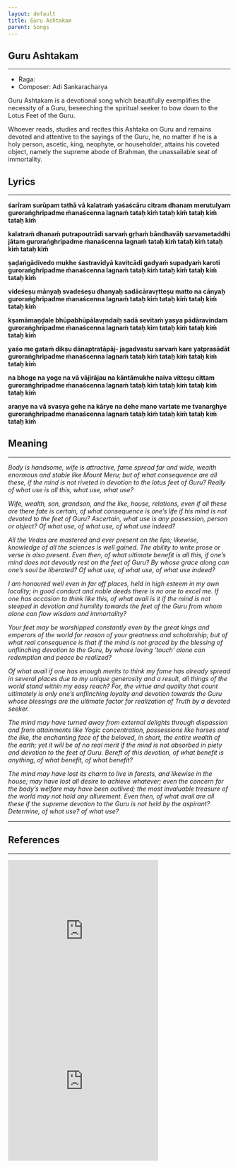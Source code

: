 ```yaml
---
layout: default
title: Guru Ashtakam
parent: Songs
---
```


## Guru Ashtakam

---
- Raga: 
- Composer: Adi Sankaracharya

Guru Ashtakam is a devotional song which beautifully exemplifies the necessity of a Guru, beseeching the spiritual seeker to bow down to the Lotus Feet of the Guru.

Whoever reads, studies and recites this Ashtaka on Guru and remains devoted and attentive to the sayings of the Guru, he, no matter if he is a holy person, ascetic, king, neophyte, or householder, attains his coveted object, namely the supreme abode of Brahman, the unassailable seat of immortality.

## Lyrics
---

<p>
    <strong>
        śarīram surūpam tathā vā kalatraḿ
yaśaścāru citram dhanam merutulyam
gurorańghripadme ḿanaścenna lagnaḿ
tataḥ kiḿ tataḥ kiḿ tataḥ kiḿ tataḥ kiḿ
    </strong>
</p>

<p>
    <strong>
        kalatraḿ dhanaḿ putrapoutrādi sarvaḿ
gṛhaḿ bāndhavāḥ sarvametaddhi jātam
gurorańghripadme ḿanaścenna lagnaḿ
tataḥ kiḿ tataḥ kiḿ tataḥ kiḿ tataḥ kiḿ
    </strong>
</p>

<p>
    <strong>
        ṣaḍańgādivedo mukhe śastravidyā
kavitcādi gadyaḿ supadyaḿ karoti
gurorańghripadme ḿanaścenna lagnaḿ
tataḥ kiḿ tataḥ kiḿ tataḥ kiḿ tataḥ kiḿ
    </strong>
</p>

<p>
    <strong>
        videśeṣu mānyaḥ svadeśeṣu dhanyaḥ
sadācāravṛtteṣu matto na cānyaḥ
gurorańghripadme ḿanaścenna lagnaḿ
tataḥ kiḿ tataḥ kiḿ tataḥ kiḿ tataḥ kiḿ
    </strong>
</p>

<p>
    <strong>
        kṣamāmaṇḍale bhūpabhūpālavṛndaiḥ
sadā sevitaḿ yasya pādāravindam
gurorańghripadme ḿanaścenna lagnaḿ
tataḥ kim tataḥ kiḿ tataḥ kiḿ tataḥ kiḿ
    </strong>
</p>

<p>
    <strong>
        yaśo me gataḿ dikṣu dānaptratāpāj-
jagadvastu sarvaḿ kare yatprasādāt
gurorańghripadme ḿanaścenna lagnaḿ
tataḥ kiḿ tataḥ kiḿ tataḥ kiḿ tataḥ kiḿ
    </strong>
</p>

<p>
    <strong>
        na bhoge na yoge na vā vājirājau
na kāntāmukhe naiva vitteṣu cittam
gurorańghripadme ḿanaścenna lagnaḿ
tataḥ kiḿ tataḥ kiḿ tataḥ kiḿ tataḥ kiḿ
    </strong>
</p>

<p>
    <strong>
        araṇye na vā svasya gehe na kārye
na dehe mano vartate me tvanarghye
gurorańghripadme ḿanaścenna lagnaḿ
tataḥ kiḿ tataḥ kiḿ tataḥ kiḿ tataḥ kiḿ
    </strong>
</p>

## Meaning
---

<p>
    <em>
        Body is handsome, wife is attractive, fame spread far and wide, wealth enormous and stable like Mount Meru; but of what consequence are all these, if the mind is not riveted in devotion to the lotus feet of Guru? Really of what use is all this, what use, what use?
    </em>
</p>

<p>
    <em>
        Wife, wealth, son, grandson, and the like, house, relations, even if all these are there fate is certain, of what consequence is one’s life if his mind is not devoted to the feet of Guru? Ascertain, what use is any possession, person or object? Of what use, of what use, of what use indeed?
    </em>
</p>

<p>
    <em>
        All the Vedas are mastered and ever present on the lips; likewise, knowledge of all the sciences is well gained. The ability to write prose or verse is also present. Even then, of what ultimate benefit is all this, if one’s mind does not devoutly rest on the feet of Guru? By whose grace along can one’s soul be liberated? Of what use, of what use, of what use indeed?
    </em>
</p>

<p>
    <em>
        I am honoured well even in far off places, held in high esteem in my own locality; in good conduct and noble deeds there is no one to excel me. If one has occasion to think like this, of what avail is it if the mind is not steeped in devotion and humility towards the feet of the Guru from whom alone can flow wisdom and immortality?
    </em>
</p>

<p>
    <em>
        Your feet may be worshipped constantly even by the great kings and emperors of the world for reason of your greatness and scholarship; but of what real consequence is that if the mind is not graced by the blessing of unflinching devotion to the Guru, by whose loving ‘touch’ alone can redemption and peace be realized?
    </em>
</p>

<p>
    <em>
        Of what avail if one has enough merits to think my fame has already spread in several places due to my unique generosity and a result, all things of the world stand within my easy reach? For, the virtue and quality that count ultimately is only one’s unflinching loyalty and devotion towards the Guru whose blessings are the ultimate factor for realization of Truth by a devoted seeker.
    </em>
</p>

<p>
    <em>
        The mind may have turned away from external delights through dispassion and from attainments like Yogic concentration, possessions like horses and the like, the enchanting face of the beloved, in short, the entire wealth of the earth; yet it will be of no real merit if the mind is not absorbed in piety and devotion to the feet of Guru. Bereft of this devotion, of what benefit is anything, of what benefit, of what benefit?
    </em>
</p>

<p>
    <em>
        The mind may have lost its charm to live in forests, and likewise in the house; may have lost all desire to achieve whatever; even the concern for the body’s welfare may have been outlived; the most invaluable treasure of the world may not hold any allurement. Even then, of what avail are all these if the supreme devotion to the Guru is not held by the aspirant? Determine, of what use? of what use?
    </em>
</p>

---
## References
---
<iframe width="340" height="340" src="https://www.youtube.com/embed/pv7ZiedzncE" frameborder="0" allow="accelerometer; autoplay; clipboard-write; encrypted-media; gyroscope; picture-in-picture" allowfullscreen></iframe>

<iframe width="340" height="340" src="https://www.youtube.com/embed/3RhuODz2nQE" frameborder="0" allow="accelerometer; autoplay; clipboard-write; encrypted-media; gyroscope; picture-in-picture" allowfullscreen></iframe>